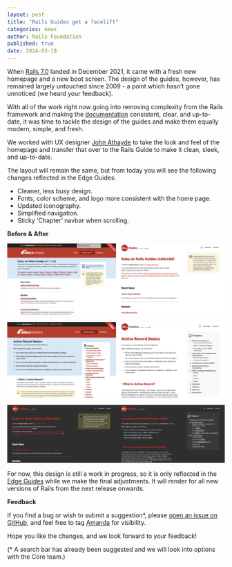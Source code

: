 ```yaml
---
layout: post
title: "Rails Guides get a facelift"
categories: news
author: Rails Foundation
published: true
date: 2024-03-18
---
```


When [Rails 7.0](/2021/12/15/Rails-7-fulfilling-a-vision) landed in December 2021, it came with a fresh new homepage and a new boot screen. The design of the guides, however, has remained largely untouched since 2009 - a point which hasn’t gone unnoticed (we heard your feedback).

With all of the work right now going into removing complexity from the Rails framework and making the [documentation](/2024/2/6/documentation-update-work-has-begun) consistent, clear, and up-to-date, it was time to tackle the design of the guides and make them equally modern, simple, and fresh.

We worked with UX designer <a href=“https://meticulous.com/“>John Athayde</a> to take the look and feel of the homepage and transfer that over to the Rails Guide to make it clean, sleek, and up-to-date.

The layout will remain the same, but from today you will see the following changes reflected in the Edge Guides:

- Cleaner, less busy design.
- Fonts, color scheme, and logo more consistent with the home page.
- Updated iconography.
- Simplified navigation.
- Sticky ‘Chapter’ navbar when scrolling.


**Before & After**

<img src="/assets/images/guide-update 1.png" style="width: 50%"><img src="/assets/images/guide-update 2.png" style="width: 50%">

<img src="/assets/images/guide-update 3.png" style="width: 50%"><img src="/assets/images/guide-update 4.png" style="width: 50%">

<img src="/assets/images/guide-update 6.png" style="width: 50%"><img src="/assets/images/guide-update 5.png" style="width: 50%">

For now, this design is still a work in progress, so it is only reflected in the <a href="https://edgeguides.rubyonrails.org/">Edge Guides</a> while we make the final adjustments. It will render for all new versions of Rails from the next release onwards.

**Feedback**

If you find a bug or wish to submit a suggestion*, please <a href="https://github.com/rails/rails/issues">open an issue on GitHub</a>, and feel free to tag <a href="https://github.com/AmandaPerino">Amanda</a> for visibility.

Hope you like the changes, and we look forward to your feedback!

(\* A search bar has already been suggested and we will look into options with the Core team.)